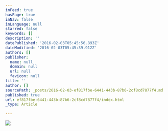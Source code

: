```yaml
---
inFeed: true
hasPage: true
inNav: false
inLanguage: null
starred: false
keywords: []
description: ''
datePublished: '2016-02-03T05:45:56.893Z'
dateModified: '2016-02-03T05:45:39.912Z'
authors: []
publisher:
  name: null
  domain: null
  url: null
  favicon: null
title: ''
author: []
sourcePath: _posts/2016-02-03-ef817fbe-6441-443b-87b6-2cf8cd7877f4.md
published: true
url: ef817fbe-6441-443b-87b6-2cf8cd7877f4/index.html
_type: Article

---
```

![](https://the-grid-user-content.s3-us-west-2.amazonaws.com/ccb66e8b-8a13-432e-b151-029f0f609d81.jpg)